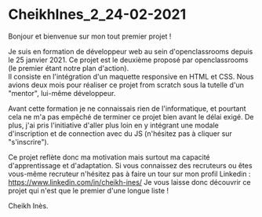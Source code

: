 # CheikhInes_2_24-02-2021
Bonjour et bienvenue sur mon tout premier projet !

Je suis en formation de développeur web au sein d'openclassrooms depuis le 25 janvier 2021. 
Ce projet est le deuxième proposé par openclassrooms (le premier étant notre plan d'action).   
Il consiste en l'intégration d'un maquette responsive en HTML et CSS. 
Nous avions deux mois pour réaliser ce projet from scratch sous la tutelle d'un "mentor", lui-même développeur. 

Avant cette formation je ne connaissais rien de l'informatique, et pourtant cela ne m'a pas empêché de terminer ce projet bien avant le délai exigé. 
De plus, j'ai pris l'initiative d'aller plus loin en y intégrant une modale d'inscription et de connection avec du JS (n'hésitez pas à cliquer sur "s'inscrire"). 

Ce projet reflète donc ma motivation mais surtout ma capacité d'apprentissage et d'adaptation. 
Si vous connaissez des recruteurs ou êtes vous-même recruteur n'hésitez pas à faire un tour sur mon profil Linkedin : https://www.linkedin.com/in/cheikh-ines/
Je vous laisse donc découvrir ce projet qui n'est que le premier d'une longue liste ! 

Cheikh Inès. 
